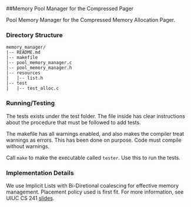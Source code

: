 ##Memory Pool Manager for the Compressed Pager

Pool Memory Manager for the Compressed Memory Allocation Pager. 


### Directory Structure
```
memory_manager/
|-- README.md
|-- makefile
|-- pool_memory_manager.c
|-- pool_memory_manager.h
|-- resources
|   |-- list.h
|-- test
|   |-- test_alloc.c

```

### Running/Testing

The tests exists  under the test folder. The file inside has clear instructions about the procedure that must be followed to add tests.

The makefile has all warnings enabled, and also makes the compiler treat warnings as errors. This has been done on purpose. Code must compile without warnings. 

Call `make` to make the executable called `tester`. Use this to run the tests.

### Implementation Details

We use Implicit Lists with Bi-Diretional coalescing for effective memory management. Placement policy used is first fit. For more information, see UIUC CS 241 [slides](https://courses.engr.illinois.edu/cs241/sp2012/lectures/09-malloc.pdf).